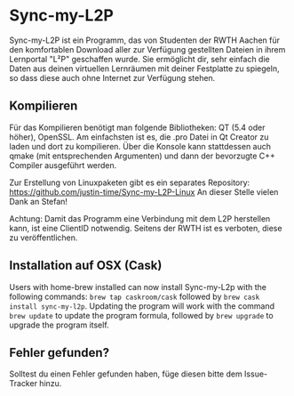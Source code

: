 ﻿Sync-my-L2P
===========

Sync-my-L2P ist ein Programm, das von Studenten der RWTH Aachen für den komfortablen Download aller zur Verfügung gestellten Dateien in ihrem Lernportal "L²P" geschaffen wurde. Sie ermöglicht dir, sehr einfach die Daten aus deinen virtuellen Lernräumen mit deiner Festplatte zu spiegeln, so dass diese auch ohne Internet zur Verfügung stehen.

Kompilieren
----------------

Für das Kompilieren benötigt man folgende Bibliotheken: QT (5.4 oder höher), OpenSSL.
Am einfachsten ist es, die .pro Datei in Qt Creator zu laden und dort zu kompilieren. Über die Konsole kann stattdessen auch qmake (mit entsprechenden Argumenten) und dann der bevorzugte C++ Compiler ausgeführt werden.

Zur Erstellung von Linuxpaketen gibt es ein separates Repository: https://github.com/justin-time/Sync-my-L2P-Linux
An dieser Stelle vielen Dank an Stefan!

Achtung: Damit das Programm eine Verbindung mit dem L2P herstellen kann, ist eine ClientID notwendig. Seitens der RWTH ist es verboten, diese zu veröffentlichen.

Installation auf OSX (Cask)
----------------
Users with home-brew installed can now install Sync-my-L2p with the following commands:
`brew tap caskroom/cask` followed by `brew cask install sync-my-l2p`. Updating the program will work with the command `brew update` to update the program formula, followed by `brew upgrade` to upgrade the program itself.


Fehler gefunden?
----------------

Solltest du einen Fehler gefunden haben, füge diesen bitte dem Issue-Tracker hinzu.

